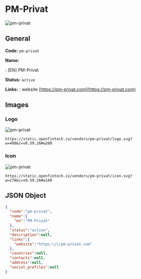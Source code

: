 
# PM-Privat 
![pm-privat](https://static.openfintech.io/vendors/pm-privat/logo.svg?w=400&c=v0.59.26#w200)  

## General 
 
**Code:** `pm-privat` 
 
**Name:** 
 
:	[EN] PM-Privat 
 
**Status:** `active` 
 
**Links:** 
: website [https://pm-privat.com](https://pm-privat.com) 
 

## Images 

### Logo 
 
![pm-privat](https://static.openfintech.io/vendors/pm-privat/logo.svg?w=400&c=v0.59.26#w200)  

```
https://static.openfintech.io/vendors/pm-privat/logo.svg?w=400&c=v0.59.26#w200
```  

### Icon 
 
![pm-privat](https://static.openfintech.io/vendors/pm-privat/icon.svg?w=278&c=v0.59.26#w100)  

```
https://static.openfintech.io/vendors/pm-privat/icon.svg?w=278&c=v0.59.26#w100
```  

## JSON Object 

```json
{
  "code":"pm-privat",
  "name":{
    "en":"PM-Privat"
  },
  "status":"active",
  "description":null,
  "links":{
    "website":"https:\/\/pm-privat.com"
  },
  "countries":null,
  "contacts":null,
  "address":null,
  "social_profiles":null
}
```  

